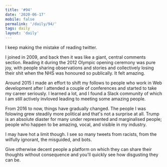 ```yaml
---
title: '#94'
date: '2020-06-17'
mobile: false
permalink: '/daily/94/'
tags: daily
layout: 'daily'
---
```


I keep making the mistake of reading twitter.

I joined in 2009, and back then it was like a giant, central comments section. Reading it during the 2012 Olympic opening ceremony was pure joy, with people sharing observations and stories and collectively losing their shit when the NHS was honoured so publically. It felt amazing.

Around 2015 I made an effort to shift my follows to people who work in Web development after I attended a couple of conferences and started to take my career seriously. I learned a lot, and I found a Slack community of which I am still actively invloved leading to meeting some amazing people.

From 2016 to now, things have gradually changed. The people I was folowing grew steadily more political and that's not a surprise at all. Trump is an absolute diaster for many under represented and marginalised people; people who happen to be amazing, vocal, and visible in my industry.

I may have hot a limit though. I see so many tweets from racists, from the wilfully ignorant, the misguided, and bots.

Give otherwise decent people a platform on which they can share their thoughts without consequence and you'll quickly see how disgusting they can be.
